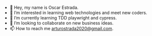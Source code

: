 - 👋 Hey, my name is Oscar Estrada.
- 👀 I’m interested in learning web technologies and meet new coders.
- 🌱 I’m currently learning TDD playwright and cypress.
- 💞️ I’m looking to collaborate on new business ideas.
- 📫 How to reach me arturostrada2020@gmail.com.

<!---
OscarStrada/OscarStrada is a ✨ special ✨ repository because its `README.md` (this file) appears on your GitHub profile.
You can click the Preview link to take a look at your changes.
--->
